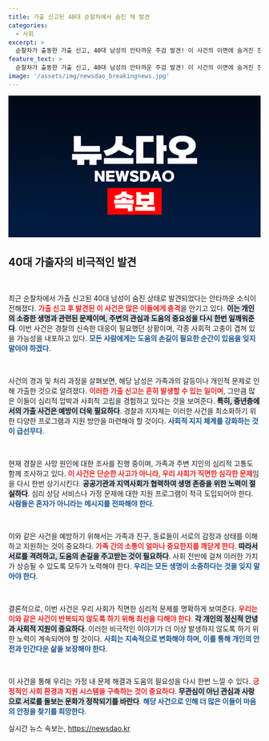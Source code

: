 ```yaml
---
title: 가출 신고된 40대 순찰차에서 숨진 채 발견
categories:
  - 사회
excerpt: >
  순찰차가 출동한 가출 신고, 40대 남성의 안타까운 주검 발견! 이 사건의 이면에 숨겨진 진실이 무엇인지, 당신은 알고 싶지 않나요? 클릭해 자세히 알아보세요!
feature_text: >
  순찰차가 출동한 가출 신고, 40대 남성의 안타까운 주검 발견! 이 사건의 이면에 숨겨진 진실이 무엇인지, 당신은 알고 싶지 않나요? 클릭해 자세히 알아보세요!
image: '/assets/img/newsdao_breakingnews.jpg'
---
```


<p><img src="/assets/img/newsdao_breakingnews.jpg" alt="koreaapp 속보" /></p>

<h2 data-ke-size="size26">40대 가출자의 비극적인 발견</h2>

<p data-ke-size="size16">&nbsp;</p>

<p>최근 순찰차에서 가출 신고된 40대 남성이 숨진 상태로 발견되었다는 안타까운 소식이 전해졌다. <b><span style="color: #ee2323;">가출 신고 후 발견된 이 사건은 많은 이들에게 충격</span></b>을 안기고 있다. <b><span style="background-color: #21538527;">이는 개인의 소중한 생명과 관련된 문제이며, 주변의 관심과 도움의 중요성을 다시 한번 일깨워준다</span></b>. 이번 사건은 경찰의 신속한 대응이 필요했던 상황이며, 각종 사회적 고충이 겹쳐 있을 가능성을 내포하고 있다. <b><span style="color: #1a5490;">모든 사람에게는 도움의 손길이 필요한 순간이 있음을 잊지 말아야 하겠다</span></b>.</p>

<p data-ke-size="size16">&nbsp;</p>

<p>사건의 경과 및 처리 과정을 살펴보면, 해당 남성은 가족과의 갈등이나 개인적 문제로 인해 가출한 것으로 알려졌다. <b><span style="color: #ee2323;">이러한 가출 신고는 흔히 발생할 수 있는 일이며</span></b>, 그만큼 많은 이들이 심리적 압박과 사회적 고립을 경험하고 있다는 것을 보여준다. <b><span style="background-color: #21538527;">특히, 중년층에서의 가출 사건은 예방이 더욱 필요하다</span></b>. 경찰과 지자체는 이러한 사건을 최소화하기 위한 다양한 프로그램과 지원 방안을 마련해야 할 것이다. <b><span style="color: #1a5490;">사회적 지지 체계를 강화하는 것이 급선무다</span></b>.</p>

<p data-ke-size="size16">&nbsp;</p>

<p>현재 경찰은 사망 원인에 대한 조사를 진행 중이며, 가족과 주변 지인의 심리적 고통도 함께 조사하고 있다. <b><span style="color: #ee2323;">이 사건은 단순한 사고가 아니라, 우리 사회가 직면한 심각한 문제</span></b>임을 다시 한번 상기시킨다. <b><span style="background-color: #21538527;">공공기관과 지역사회가 협력하여 생명 존중을 위한 노력이 절실하다</span></b>. 심리 상담 서비스나 가정 문제에 대한 지원 프로그램이 적극 도입되어야 한다. <b><span style="color: #1a5490;">사람들은 혼자가 아니라는 메시지를 전파해야 한다</span></b>.</p>

<p data-ke-size="size16">&nbsp;</p>

<p>이와 같은 사건을 예방하기 위해서는 가족과 친구, 동료들이 서로의 감정과 상태를 이해하고 지원하는 것이 중요하다. <b><span style="color: #ee2323;">가족 간의 소통이 얼마나 중요한지를 깨닫게 한다</span></b>. <b><span style="background-color: #21538527;">따라서 서로를 격려하고, 도움의 손길을 주고받는 것이 필요하다</span></b>. 사회 전반에 걸쳐 이러한 가치가 상승될 수 있도록 모두가 노력해야 한다. <b><span style="color: #1a5490;">우리는 모든 생명이 소중하다는 것을 잊지 말아야 한다</span></b>.</p>

<p data-ke-size="size16">&nbsp;</p>

<p>결론적으로, 이번 사건은 우리 사회가 직면한 심리적 문제를 명확하게 보여준다. <b><span style="color: #ee2323;">우리는 이와 같은 사건이 반복되지 않도록 하기 위해 최선을 다해야 한다</span></b>. <b><span style="background-color: #21538527;">각 개인의 정신적 안녕과 사회적 지원이 중요하다</span></b>. 이러한 비극적인 이야기가 더 이상 발생하지 않도록 하기 위한 노력이 계속되어야 할 것이다. <b><span style="color: #1a5490;">사회는 지속적으로 변화해야 하며, 이를 통해 개인의 안전과 인간다운 삶을 보장해야 한다</span></b>.</p>

<p data-ke-size="size16">&nbsp;</p>

<p>이 사건을 통해 우리는 가정 내 문제 해결과 도움의 필요성을 다시 한번 느낄 수 있다. <b><span style="color: #ee2323;">긍정적인 사회 환경과 지원 시스템을 구축하는 것이 중요하다</span></b>. <b><span style="background-color: #21538527;">무관심이 아닌 관심과 사랑으로 서로를 돌보는 문화가 정착되기를 바란다</span></b>. <b><span style="color: #1a5490;">해당 사건으로 인해 더 많은 이들이 마음의 안정을 찾기를 희망한다</span></b>.</p>
실시간 뉴스 속보는, <a href="https://newsdao.kr" rel="dofollow">https://newsdao.kr</a>


